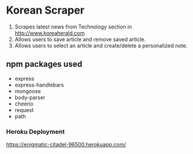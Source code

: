 # Korean Scraper
1. Scrapes latest news from Technology section in http://www.koreaherald.com
2. Allows users to save article and remove saved article.
3. Allows users to select an article and create/delete a personalized note.

## npm packages used
* express
* express-handlebars
* mongoose
* body-parser
* cheerio
* request
* path

### Heroku Deployment
https://enigmatic-citadel-96500.herokuapp.com/